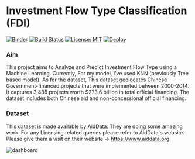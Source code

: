 # Investment Flow Type Classification (FDI)

[![Binder](https://mybinder.org/badge_logo.svg)](https://mybinder.org/v2/gh/unkletam/Investment_Flow_Type_Classification/master) [![Build Status](https://travis-ci.org/joemccann/dillinger.svg?branch=master)](https://travis-ci.org/joemccann/dillinger) [![License: MIT](https://img.shields.io/badge/License-MIT-yellow.svg)](https://opensource.org/licenses/MIT) 
[![Deploy](https://www.herokucdn.com/deploy/button.svg)](https://flow-classification.herokuapp.com/)
### Aim
This project aims to Analyze and Predict Investment Flow Type using a Machine Learning. Currently, For my model, I’ve used KNN (previously Tree based model). As for the dataset, This dataset geolocates Chinese Government-financed projects that were implemented between 2000-2014. It captures 3,485 projects worth $273.6 billion in total official financing. The dataset includes both Chinese aid and non-concessional official financing.

### Dataset
This dataset is made available by AidData. They are doing some amazing work.
For any Licensing related queries please refer to AidData's website.
Please give them a visit on their website -> https://www.aiddata.org

![dashboard](dashboard.gif)


